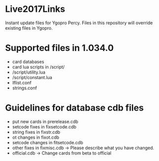 # Live2017Links 
Instant update files for Ygopro Percy. Files in this repository will override existing files in Ygopro.

# Supported files in 1.034.0
- card databases
- card lua scripts in /script/
- /script/utility.lua
- /script/constant.lua
- lflist.conf
- strings.conf

# Guidelines for database cdb files
- put new cards in prerelease.cdb
- setcode fixes in fixsetcode.cdb
- string fixes in fixstr.cdb
- ot changes in fixot.cdb
- setcode changes in fitsetcode.cdb
- other fixes in fixmisc.cdb -> Please describe what you have changed.
- official.cdb -> Change cards from beta to official
